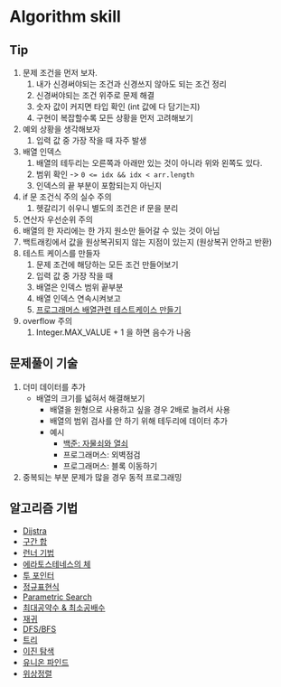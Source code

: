 # Algorithm skill

## Tip

1. 문제 조건을 먼저 보자.
   1. 내가 신경써야되는 조건과 신경쓰지 않아도 되는 조건 정리
   2. 신경써야되는 조건 위주로 문제 해결
   3. 숫자 값이 커지면 타입 확인 (int 값에 다 담기는지)
   4. 구현이 복잡할수록 모든 상황을 먼저 고려해보기
2. 예외 상황을 생각해보자
   1. 입력 값 중 가장 작을 때 자주 발생
3. 배열 인덱스
   1. 배열의 테두리는 오른쪽과 아래만 있는 것이 아니라 위와 왼쪽도 있다.
   2. 범위 확인 -> `0 <= idx && idx < arr.length`
   3. 인덱스의 끝 부분이 포함되는지 아닌지
4. if 문 조건식 주의 실수 주의
   1. 헷갈리기 쉬우니 별도의 조건은 if 문을 분리
5. 연산자 우선순위 주의
6. 배열의 한 자리에는 한 가지 원소만 들어갈 수 있는 것이 아님
7. 백트래킹에서 값을 원상복귀되지 않는 지점이 있는지 (원상복귀 안하고 반환)
8. 테스트 케이스를 만들자
    1. 문제 조건에 해당하는 모든 조건 만들어보기
    2. 입력  값 중 가장 작을 때
    3. 배열은 인덱스 범위 끝부분
    4. 배열 인덱스 연속시켜보고
    5. [프로그래머스 배열관련 테스트케이스 만들기](https://school.programmers.co.kr/learn/courses/14743/lessons/118838)
9. overflow 주의
    1. Integer.MAX_VALUE + 1 을 하면 음수가 나옴

## 문제풀이 기술

1. 더미 데이터를 추가
   - 배열의 크기를 넓혀서 해결해보기
     - 배열을 원형으로 사용하고 싶을 경우 2배로 늘려서 사용
     - 배열의 범위 검사를 안 하기 위해 테두리에 데이터 추가
     - 예시
       - [백준: 자물쇠와 열쇠](../programmers/log/60059.md)
       - 프로그래머스: 외벽점검
       - 프로그래머스: 블록 이동하기
2. 중복되는 부분 문제가 많을 경우 동적 프로그래밍

## 알고리즘 기법

- [Dijstra](./log/Dijkstra.md)
- [구간 합](./log/Prefix_Sum.md)
- [런너 기법](./log/Runner.md)
- [에라토스테네스의 체](./log/Sieve_of_Eratosthenes.md)
- [투 포인터](./log/Two_Pointers.md)
- [정규표현식](./log/regex.md)
- [Parametric Search](./log/parametric_search.md)
- [최대공약수 & 최소공배수](./log/최대공약수_최소공배수.md)
- [재귀](./log/재귀.md)
- [DFS/BFS](./log/dfs_bfs.md)
- [트리](./log/tree.md)
- [이진 탐색](./log/이진_탐색.md)
- [유니온 파인드](./log/유니온_파인드.md)
- [위상정렬](./log/%EC%9C%84%EC%83%81%EC%A0%95%EB%A0%AC.md)
